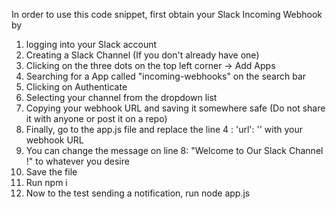In order to use this code snippet, first obtain your Slack Incoming Webhook by
1. logging into your Slack account
2. Creating a Slack Channel (If you don't already have one)
3. Clicking on the three dots on the top left corner -> Add Apps
4. Searching for a App called "incoming-webhooks" on the search bar
5. Clicking on Authenticate 
6. Selecting your channel from the dropdown list
7. Copying your webhook URL and saving it somewhere safe (Do not share it with anyone or post it on a repo)
8. Finally, go to the app.js file and replace the line 4 : 'url': '<Slack web-hook-URL goes here>' with your webhook URL
9. You can change the message on line 8: "Welcome to Our Slack Channel !" to whatever you desire
10. Save the file 
11. Run npm i
12. Now to the test sending a notification, run node app.js
